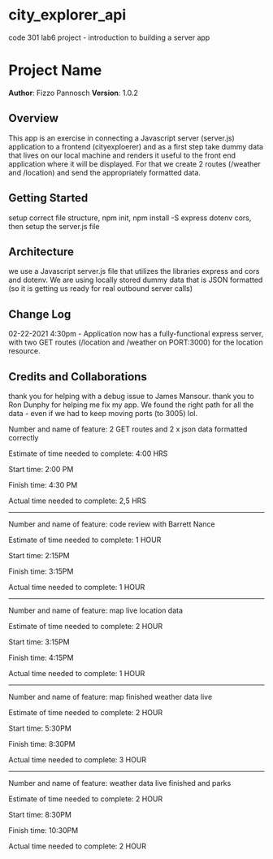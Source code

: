 # city_explorer_api
code 301 lab6 project - introduction to building a server app

# Project Name

**Author**: Fizzo Pannosch
**Version**: 1.0.2  

## Overview
<!-- Provide a high level overview of what this application is and why you are building it, beyond the fact that it's an assignment for this class. (i.e. What's your problem domain?) -->
This app is an exercise in connecting a Javascript server (server.js) application to a frontend (cityexploerer) and as a first step take dummy data that lives on our local machine and renders it useful to the front end application where it will be displayed. For that we create 2 routes (/weather and /location) and send the appropriately formatted data.

## Getting Started
<!-- What are the steps that a user must take in order to build this app on their own machine and get it running? -->
setup correct file structure, npm init, npm install -S express dotenv cors, then setup the server.js file

## Architecture
<!-- Provide a detailed description of the application design. What technologies (languages, libraries, etc) you're using, and any other relevant design information. -->
we use a Javascript server.js file that utilizes the libraries express and cors and dotenv. We are using locally stored dummy data that is JSON formatted (so it is getting us ready for real outbound server calls)

## Change Log
<!-- Use this area to document the iterative changes made to your application as each feature is successfully implemented. Use time stamps. Here's an examples: -->

02-22-2021 4:30pm - Application now has a fully-functional express server, with two GET routes (/location and /weather on PORT:3000) for the location resource.

## Credits and Collaborations
<!-- Give credit (and a link) to other people or resources that helped you build this application.
 -->
 thank you for helping with a debug issue to James Mansour.
 thank you to Ron Dunphy for helping me fix my app. We found the right path for all the data - even if we had to keep moving ports (to 3005) lol. 


Number and name of feature: 2 GET routes and 2 x json data formatted correctly

Estimate of time needed to complete: 4:00 HRS

Start time: 2:00 PM

Finish time: 4:30 PM

Actual time needed to complete: 2,5 HRS

<hr>

Number and name of feature: code review with Barrett Nance

Estimate of time needed to complete: 1 HOUR

Start time: 2:15PM

Finish time: 3:15PM

Actual time needed to complete: 1 HOUR

<hr>

Number and name of feature: map live location data

Estimate of time needed to complete: 2 HOUR

Start time: 3:15PM

Finish time: 4:15PM

Actual time needed to complete: 1 HOUR

<hr>

Number and name of feature: map finished weather data live

Estimate of time needed to complete: 2 HOUR

Start time: 5:30PM

Finish time: 8:30PM

Actual time needed to complete: 3 HOUR

<hr>

Number and name of feature: weather data live finished and parks

Estimate of time needed to complete: 2 HOUR

Start time: 8:30PM

Finish time: 10:30PM

Actual time needed to complete: 2 HOUR